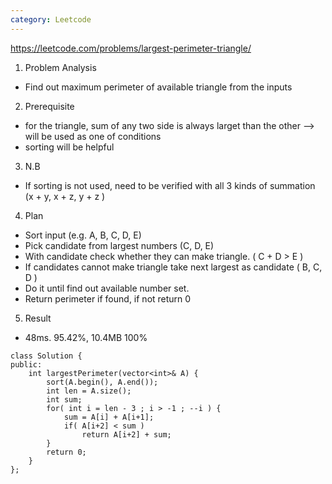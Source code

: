 ```yaml
---
category: Leetcode
---
```


https://leetcode.com/problems/largest-perimeter-triangle/

1. Problem Analysis
  - Find out maximum perimeter of available triangle from the inputs
  
2. Prerequisite
  - for the triangle, sum of any two side is always larget than the other --> will be used as one of conditions
  - sorting will be helpful

3. N.B
  - If sorting is not used, need to be verified with all 3 kinds of summation (x + y, x + z, y + z )

4. Plan
  - Sort input (e.g. A, B, C, D, E)
  - Pick candidate from largest numbers (C, D, E)
  - With candidate check whether they can make triangle. ( C + D > E )
  - If candidates cannot make triangle take next largest as candidate ( B, C, D )
  - Do it until find out available number set.
  - Return perimeter if found, if not return 0
  
5. Result
  - 48ms. 95.42%, 10.4MB 100%
  
```
class Solution {
public:
    int largestPerimeter(vector<int>& A) {
        sort(A.begin(), A.end());
        int len = A.size();
        int sum;
        for( int i = len - 3 ; i > -1 ; --i ) {
            sum = A[i] + A[i+1];
            if( A[i+2] < sum )
                return A[i+2] + sum;
        }
        return 0;
    }
};
```
